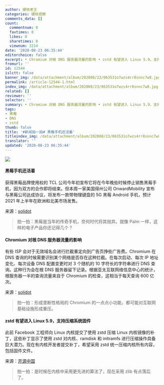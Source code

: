 ```yaml
---
author: 硬核老王
categories: 硬核观察
comments_data: []
count:
  commentnum: 0
  favtimes: 0
  likes: 0
  sharetimes: 0
  viewnum: 3214
date: '2020-08-23 06:35:44'
editorchoice: false
excerpt: • Chromium 对根 DNS 服务器流量的影响 • zstd 有望进入 Linux 5.9，支持压缩系统固件
fromurl: ''
id: 12544
islctt: false
banner_img: /data/attachment/album/202008/23/063531o7wzs4rr8snnc7w8.jpg
permalink: /article-12544-1.html
index_img: /data/attachment/album/202008/23/063531o7wzs4rr8snnc7w8.jpg
related: []
reviewer: ''
selector: ''
summary: • Chromium 对根 DNS 服务器流量的影响 • zstd 有望进入 Linux 5.9，支持压缩系统固件
tags:
- 黑莓
- DNS
- zstd
thumb: false
title: '#新闻拍一拍# 黑莓手机还活着'
titleindex_img: /data/attachment/album/202008/23/063531o7wzs4rr8snnc7w8.jpg
translator: ''
updated: '2020-08-23 06:35:44'
---
```


![](/data/attachment/album/202008/23/063531o7wzs4rr8snnc7w8.jpg)


#### 黑莓手机还活着


获得黑莓品牌使用权的 TCL 公司今年初宣布它将在今年晚些时候停止销售黑莓手机，因为双方的合作即将结束。但本周一家美国得州公司 OnwardMobility 宣布与黑莓公司达成协议，将发布一款带物理键盘的 5G 黑莓 Android 手机，预计 2021 年上半年在欧洲和北美市场发售。


来源：[solidot](https://www.solidot.org/story?sid=65310 "https://www.solidot.org/story?sid=65310")



> 
> 拍一拍：黑莓是当年的传奇手机，奈何时代将其抛弃。就像 Palm 一样，这样的电子产品你还记得几个？
> 
> 
> 


#### Chromium 对根 DNS 服务器流量的影响


有些 ISP 会对于无效域名会进行拦截重定向到广告页挣些广告费。Chromium 在 DNS 查询的时候需要识别某个网络是否存在这种拦截。在每次启动、每次 IP 地址变化、每次设备 DNS 配置变更时对 3 个随机的 10 字符长的字符串进行 DNS 查询。这种行为会在根 DNS 服务器留下记录。根据亚太互联网络信息中心的统计，根服务器一半的查询流量来自于 Chromium 的检查，这相当于每天查询 600 亿次。


来源：[solidot](https://www.solidot.org/story?sid=65317 "https://www.solidot.org/story?sid=65317")



> 
> 拍一拍：形成垄断性格局的 Chromium 的一点点小功能，都可能对互联网基础设施形成重压。
> 
> 
> 


#### zstd 有望进入 Linux 5.9，支持压缩系统固件


此前 Facebook 工程师向 Linux 内核提交了使用 zstd 压缩 Linux 内核镜像的补丁，这些补丁显示了使用 zstd 对内核、ramdisk 和 initramfs 进行压缩操作具备巨大潜力。现在有内核开发者提交补丁，希望采用 zstd 统一压缩内核所有内容，包括固件文件。


来源：[开源中国](https://www.oschina.net/news/118084/zstd-firmware-compress-patch "https://www.oschina.net/news/118084/zstd-firmware-compress-patch")



> 
> 拍一拍：是时候在内核中采用更先进的算法了，现在采用 zlib 有点落后了。
> 
> 
>